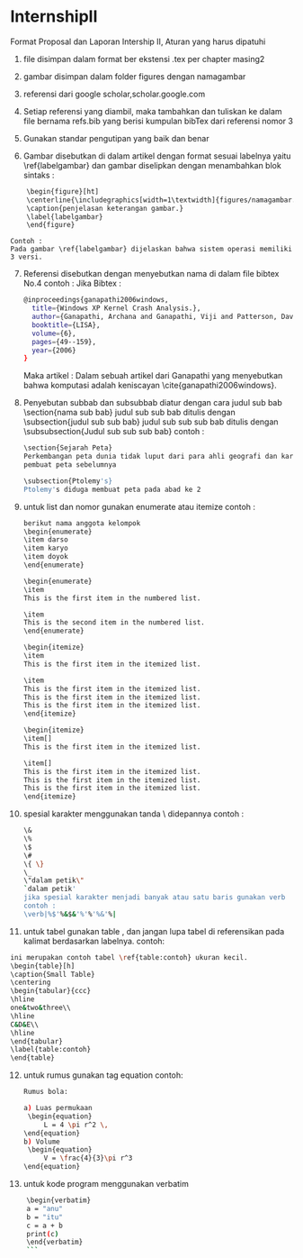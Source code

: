 # InternshipII
Format Proposal dan Laporan Intership II, Aturan yang harus dipatuhi

1. file disimpan dalam format ber ekstensi .tex per chapter masing2

2. gambar disimpan dalam folder figures dengan namagambar

3. referensi dari google scholar,scholar.google.com

4. Setiap referensi yang diambil, maka tambahkan dan tuliskan ke dalam 
	file bernama refs.bib
   yang berisi kumpulan bibTex dari referensi nomor 3

5. Gunakan standar pengutipan yang baik dan benar

6. Gambar disebutkan di dalam artikel dengan format sesuai labelnya yaitu \ref{labelgambar}
   dan gambar diselipkan dengan menambahkan blok sintaks :
```sh
	\begin{figure}[ht]
	\centerline{\includegraphics[width=1\textwidth]{figures/namagambar.JPG}}
	\caption{penjelasan keterangan gambar.}
	\label{labelgambar}
	\end{figure}
```
	Contoh :
	Pada gambar \ref{labelgambar} dijelaskan bahwa sistem operasi memiliki 3 versi.
	
7. Referensi disebutkan dengan menyebutkan nama di dalam file bibtex No.4 
   contoh :
	Jika Bibtex :
	```sh
	@inproceedings{ganapathi2006windows,
	  title={Windows XP Kernel Crash Analysis.},
	  author={Ganapathi, Archana and Ganapathi, Viji and Patterson, David A},
	  booktitle={LISA},
	  volume={6},
	  pages={49--159},
	  year={2006}
	}
	```
	Maka artikel :
	Dalam sebuah artikel dari Ganapathi yang menyebutkan bahwa komputasi 
	adalah keniscayan \cite{ganapathi2006windows}.
	
	
8. Penyebutan subbab dan subsubbab diatur dengan cara 
	judul sub bab \section{nama sub bab}
	judul sub sub bab ditulis dengan \subsection{judul sub sub bab}
	judul sub sub sub bab ditulis dengan \subsubsection{Judul sub sub sub bab}
	contoh :
	```sh
	\section{Sejarah Peta}
	Perkembangan peta dunia tidak luput dari para ahli geografi dan kartografi. Peta dunia yang populer pada saat ini merupkan kontribusi dari para 
	pembuat peta sebelumnya

	\subsection{Ptolemy's}
	Ptolemy's diduga membuat peta pada abad ke 2
	```	

9. untuk list dan nomor gunakan enumerate atau itemize
	contoh :
	```sh
	berikut nama anggota kelompok
	\begin{enumerate}
	\item darso
	\item karyo
	\item doyok
	\end{enumerate}
	
	\begin{enumerate}
	\item
	This is the first item in the numbered list.

	\item
	This is the second item in the numbered list.
	\end{enumerate}

	\begin{itemize}
	\item
	This is the first item in the itemized list.

	\item
	This is the first item in the itemized list.
	This is the first item in the itemized list.
	This is the first item in the itemized list.
	\end{itemize}

	\begin{itemize}
	\item[]
	This is the first item in the itemized list.

	\item[]
	This is the first item in the itemized list.
	This is the first item in the itemized list.
	This is the first item in the itemized list.
	\end{itemize}
	```
10. spesial karakter menggunakan tanda \ didepannya
	contoh :
	```sh
	\& 
	\% 
	\$ 
	\#  
	\{ \}
	\_
	\"dalam petik\"
	`dalam petik'
	jika spesial karakter menjadi banyak atau satu baris gunakan verb
	contoh :
	\verb|%$'%&$&'%'%'%&'%|
	```
	
11. untuk tabel gunakan table , dan jangan lupa tabel di referensikan pada kalimat berdasarkan labelnya.
contoh:
```sh
ini merupakan contoh tabel \ref{table:contoh} ukuran kecil.
\begin{table}[h]
\caption{Small Table}
\centering
\begin{tabular}{ccc}
\hline
one&two&three\\
\hline
C&D&E\\
\hline
\end{tabular}
\label{table:contoh}
\end{table}
```

12. untuk rumus gunakan tag equation
	contoh:
	```sh
	Rumus bola:

	a) Luas permukaan
	 \begin{equation}
	     L = 4 \pi r^2 \,
	\end{equation}
	b) Volume
	 \begin{equation}
	     V = \frac{4}{3}\pi r^3
	\end{equation}
	```
13. untuk kode program menggunakan verbatim
```sh
	\begin{verbatim}
	a = "anu"
	b = "itu"
	c = a + b
	print(c) 
	\end{verbatim}
	```
